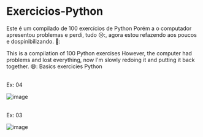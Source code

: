 # Exercicios-Python
Este é um compilado de 100 exercícios de Python
Porém a o computador apresentou problemas e perdi, tudo 😢:, agora estou refazendo aos poucos e dospinibilizando. 👊:

This is a compilation of 100 Python exercises
However, the computer had problems and lost everything, now I'm slowly redoing it and putting it back together. 😄:
Basics exercicies Python

<br>
Ex: 04 <br>

![image](https://github.com/MatheusNascimento99/Exercicios-Python/assets/139829100/619c54d8-85f5-4931-8ec0-8b6f625318b5)

<br>
Ex: 03 <br>

![image](https://github.com/MatheusNascimento99/Exercicios-Python/assets/139829100/5db9fe12-cca3-4e88-bd6d-45ef4e5a5759)
